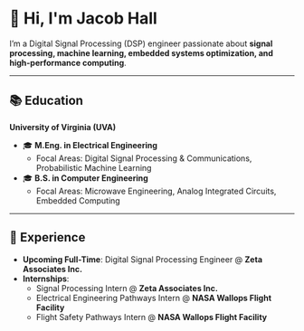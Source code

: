 # 👋 Hi, I'm Jacob Hall

I’m a Digital Signal Processing (DSP) engineer passionate about **signal processing, machine learning, embedded systems optimization, and high-performance computing**.  

---

## 📚 Education

**University of Virginia (UVA)**  
- 🎓 **M.Eng. in Electrical Engineering**  
  - Focal Areas: Digital Signal Processing & Communications, Probabilistic Machine Learning  
- 🎓 **B.S. in Computer Engineering**  
  - Focal Areas: Microwave Engineering, Analog Integrated Circuits, Embedded Computing  

---

## 💼 Experience

- **Upcoming Full-Time**: Digital Signal Processing Engineer @ **Zeta Associates Inc.**  
- **Internships**:  
  - Signal Processing Intern @ **Zeta Associates Inc.**
  - Electrical Engineering Pathways Intern  @ **NASA Wallops Flight Facility** 
  - Flight Safety Pathways Intern @ **NASA Wallops Flight Facility** 
